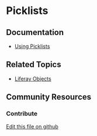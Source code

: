 # Picklists

## Documentation

* [Using Picklists](https://learn.liferay.com/dxp/latest/en/building-applications/objects/picklists/using-picklists.html)

## Related Topics

* [Liferay Objects](https://learn.liferay.com/dxp/latest/en/building-applications/objects.html)

## Community Resources

### Contribute

[Edit this file on github](https://github.com/olafk/controlpanel-documentation-docs/blob/master/md/74en/com_liferay_object_web_internal_list_type_portlet_portlet_ListTypeDefinitionsPortlet.md)
